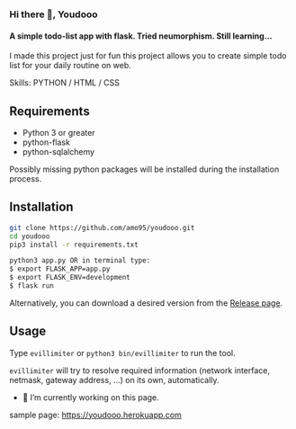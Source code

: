### Hi there 👋, Youdooo
#### A simple todo-list app with flask. Tried neumorphism. Still learning...
I made this project just for fun this project allows you to create simple todo list for your daily routine on web.

Skills: PYTHON / HTML / CSS

## Requirements
- Python 3 or greater
- python-flask
- python-sqlalchemy

Possibly missing python packages will be installed during the installation process.

## Installation

```bash
git clone https://github.com/amo95/youdooo.git
cd youdooo
pip3 install -r requirements.txt

python3 app.py OR in terminal type:
$ export FLASK_APP=app.py
$ export FLASK_ENV=development
$ flask run
```

Alternatively, you can download a desired version from the [Release page](https://github.com/bitbrute/evillimiter/releases).<br>

## Usage

Type ```evillimiter``` or ```python3 bin/evillimiter``` to run the tool.

```evillimiter``` will try to resolve required information (network interface, netmask, gateway address, ...) on its own, automatically.


- 🔭 I’m currently working on this page.

sample page: https://youdooo.herokuapp.com
